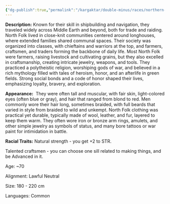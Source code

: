 ```yaml
---
{"dg-publish":true,"permalink":"/kargaktar/double-minus/races/northern-folk-human/"}
---
```



**Description:**
Known for their skill in shipbuilding and navigation, they traveled widely across Middle Earth and beyond, both for trade and raiding. North Folk lived in close-knit communities centered around longhouses, where extended families shared communal spaces. Their society was organized into classes, with chieftains and warriors at the top, and farmers, craftsmen, and traders forming the backbone of daily life. Most North Folk were farmers, raising livestock and cultivating grains, but they also excelled in craftsmanship, creating intricate jewelry, weapons, and tools. They practiced a polytheistic religion, worshiping gods of war, and believed in a rich mythology filled with tales of heroism, honor, and an afterlife in green fields. Strong social bonds and a code of honor shaped their lives, emphasizing loyalty, bravery, and exploration.

**Appearance:** 
They were often tall and muscular, with fair skin, light-colored eyes (often blue or gray), and hair that ranged from blond to red. Men commonly wore their hair long, sometimes braided, with full beards that varied in style from braided to wild and unkempt. North Folk clothing was practical yet durable, typically made of wool, leather, and fur, layered to keep them warm. They often wore iron or bronze arm rings, amulets, and other simple jewelry as symbols of status, and many bore tattoos or war paint for intimidation in battle.

**Racial Traits:**
Natural strength - you get +2 to STR.

Talented craftsmen - you can choose one sill related to making things, and be Advanced in it.

Age: ~70

Alignment: Lawful Neutral  
  
Size: 180 - 220 cm

Languages: Common
